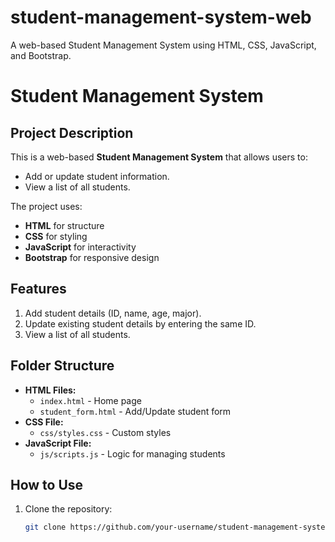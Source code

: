 # student-management-system-web
A web-based Student Management System using HTML, CSS, JavaScript, and Bootstrap.
# Student Management System

## Project Description
This is a web-based **Student Management System** that allows users to:
- Add or update student information.
- View a list of all students.

The project uses:
- **HTML** for structure
- **CSS** for styling
- **JavaScript** for interactivity
- **Bootstrap** for responsive design

## Features
1. Add student details (ID, name, age, major).
2. Update existing student details by entering the same ID.
3. View a list of all students.

## Folder Structure
- **HTML Files:**
  - `index.html` - Home page
  - `student_form.html` - Add/Update student form
- **CSS File:**
  - `css/styles.css` - Custom styles
- **JavaScript File:**
  - `js/scripts.js` - Logic for managing students

## How to Use
1. Clone the repository:
   ```bash
   git clone https://github.com/your-username/student-management-system-web.git
